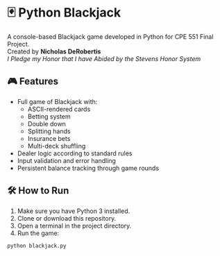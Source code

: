 # 🃏 Python Blackjack

A console-based Blackjack game developed in Python for CPE 551 Final Project.  
Created by **Nicholas DeRobertis**  
*I Pledge my Honor that I have Abided by the Stevens Honor System*

## 🎮 Features

- Full game of Blackjack with:
  - ASCII-rendered cards
  - Betting system
  - Double down
  - Splitting hands
  - Insurance bets
  - Multi-deck shuffling
- Dealer logic according to standard rules
- Input validation and error handling
- Persistent balance tracking through game rounds

## 🛠️ How to Run

1. Make sure you have Python 3 installed.
2. Clone or download this repository.
3. Open a terminal in the project directory.
4. Run the game:

```bash
python blackjack.py
